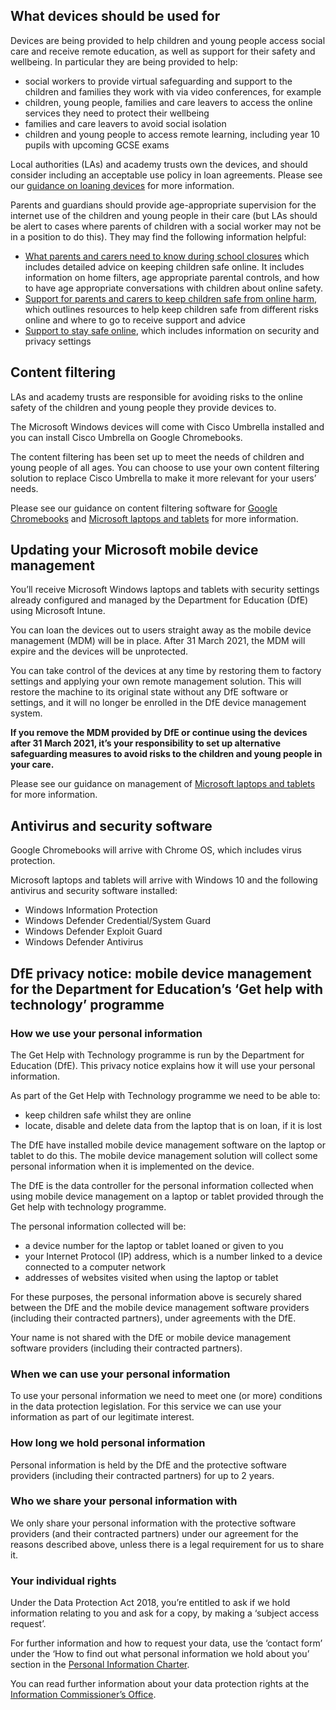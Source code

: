 ## What devices should be used for

Devices are being provided to help children and young people access social care and receive remote education, as well as support for their safety and wellbeing. In particular they are being provided to help:

* social workers to provide virtual safeguarding and support to the children and families they work with via video conferences, for example 
* children, young people, families and care leavers to access the online services they need to protect their wellbeing
* families and care leavers to avoid social isolation
* children and young people to access remote learning, including year 10 pupils with upcoming GCSE exams

Local authorities (LAs) and academy trusts own the devices, and should consider including an acceptable use policy in loan agreements. Please see our [guidance on loaning devices](/devices/distributing-devices) for more information.

Parents and guardians should provide age-appropriate supervision for the internet use of the children and young people in their care (but LAs should be alert to cases where parents of children with a social worker may not be in a position to do this). They may find the following information helpful:

* [What parents and carers need to know during school closures](https://www.gov.uk/government/publications/closure-of-educational-settings-information-for-parents-and-carers) which includes detailed advice on keeping children safe online. It includes information on home filters, age appropriate parental controls, and how to have age appropriate conversations with children about online safety.
* [Support for parents and carers to keep children safe from online harm](https://www.gov.uk/government/publications/coronavirus-covid-19-keeping-children-safe-online/coronavirus-covid-19-support-for-parents-and-carers-to-keep-children-safe-online), which outlines resources to help keep children safe from different risks online and where to go to receive support and advice
* [Support to stay safe online](https://www.gov.uk/guidance/covid-19-staying-safe-online), which includes information on security and privacy settings

## Content filtering

LAs and academy trusts are responsible for avoiding risks to the online safety of the children and young people they provide devices to.

The Microsoft Windows devices will come with Cisco Umbrella installed and you can install Cisco Umbrella on Google Chromebooks.

The content filtering has been set up to meet the needs of children and young people of all ages. You can choose to use your own content filtering solution to replace Cisco Umbrella to make it more relevant for your users’ needs.

Please see our guidance on content filtering software for [Google Chromebooks](/devices/preparing-chromebooks) and [Microsoft laptops and tablets](/devices/preparing-microsoft-windows-laptops-and-tablets) for more information.

Updating your Microsoft mobile device management
------------------------------------------------

You’ll receive Microsoft Windows laptops and tablets with security settings already configured and managed by the Department for Education (DfE) using Microsoft Intune.

You can loan the devices out to users straight away as the mobile device management (MDM) will be in place. After 31 March 2021, the MDM will expire and the devices will be unprotected.

You can take control of the devices at any time by restoring them to factory settings and applying your own remote management solution. This will restore the machine to its original state without any DfE software or settings, and it will no longer be enrolled in the DfE device management system.

**If you remove the MDM provided by DfE or continue using the devices after 31 March 2021, it’s your responsibility to set up alternative safeguarding measures to avoid risks to the children and young people in your care.**  

Please see our guidance on management of [Microsoft laptops and tablets](/devices/preparing-microsoft-windows-laptops-and-tablets) for more information.

## Antivirus and security software

Google Chromebooks will arrive with Chrome OS, which includes virus protection.  

Microsoft laptops and tablets will arrive with Windows 10 and the following antivirus and security software installed:

* Windows Information Protection
* Windows Defender Credential/System Guard
* Windows Defender Exploit Guard
* Windows Defender Antivirus

## DfE privacy notice: mobile device management for the Department for Education’s ‘Get help with technology’ programme

### How we use your personal information

The Get Help with Technology programme is run by the Department for Education (DfE). This privacy notice explains how it will use your personal information.

As part of the Get Help with Technology programme we need to be able to:

* keep children safe whilst they are online
* locate, disable and delete data from the laptop that is on loan, if it is lost

The DfE have installed mobile device management software on the laptop or tablet to do this. The mobile device management solution will collect some personal information when it is implemented on the device.

The DfE is the data controller for the personal information collected when using mobile device management on a laptop or tablet provided through the Get help with technology programme.

The personal information collected will be:

* a device number for the laptop or tablet loaned or given to you
* your Internet Protocol (IP) address, which is a number linked to a device connected to a computer network
* addresses of websites visited when using the laptop or tablet

For these purposes, the personal information above is securely shared between the DfE and the mobile device management software providers (including their contracted partners), under agreements with the DfE.

Your name is not shared with the DfE or mobile device management software providers (including their contracted partners).

### When we can use your personal information

To use your personal information we need to meet one (or more) conditions in the data protection legislation. For this service we can use your information as part of our legitimate interest.

### How long we hold personal information

Personal information is held by the DfE and the protective software providers (including their contracted partners) for up to 2 years.

### Who we share your personal information with

We only share your personal information with the protective software providers (and their contracted partners) under our agreement for the reasons described above, unless there is a legal requirement for us to share it.

### Your individual rights

Under the Data Protection Act 2018, you’re entitled to ask if we hold information relating to you and ask for a copy, by making a ‘subject access request’.

For further information and how to request your data, use the ‘contact form’ under the ‘How to find out what personal information we hold about you’ section in the [Personal Information Charter](https://www.gov.uk/government/organisations/department-for-education/about/personal-information-charter).

You can read further information about your data protection rights at the [Information Commissioner’s Office](https://ico.org.uk/).

